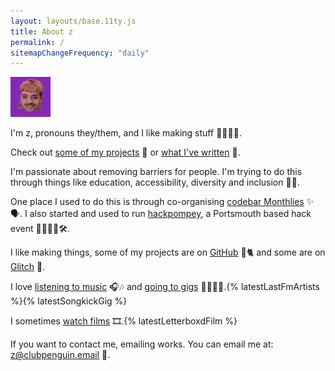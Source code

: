 ```yaml
---
layout: layouts/base.11ty.js
title: About z
permalink: /
sitemapChangeFrequency: "daily"
---
```


<picture>
    <source srcset="/images/z-128.gif"
            media="(min-width: 500px)">
    <img class="my-face my-face--home"
         src="/images/z-64.gif"
         alt="z in their human form"
         loading="lazy">
</picture>

I'm z, pronouns they/them, and I like making stuff <span aria-hidden="true">🤹‍♂️🔌🎨</span>.

Check out <a href="/projects">some of my projects</a> <span aria-hidden="true">📝</span> or <a href="/posts">what I've written</a> <span aria-hidden="true">🎨</span>.

I'm passionate about removing barriers for people. I'm trying to do this through things like education, accessibility, diversity and inclusion <span aria-hidden="true">🚧🚫</span>.

One place I used to do this is through co-organising <a href="https://codebar.io">codebar Monthlies</a> <span aria-hidden="true">✨🗣️</span>. I also started and used to run <a href="https://rosedigital.co.uk/blog/2014/11/24/hackpompey">hackpompey</a>, a Portsmouth based hack event <span aria-hidden="true">👨‍💻👩‍💻🛠️</span>.

I like making things, some of my projects are on <a href="https://github.com/zactopus">GitHub</a> <span aria-hidden="true">🐙🐈</span> and some are on <a href="https://glitch.com/@zaccolley">Glitch</a> <span aria-hidden="true">🎏</span>.

I love <a href="https://www.last.fm/user/zoetrope69">listening to music</a> <span aria-hidden="true">🎧🎶</span> and <a href="https://www.songkick.com/users/zoetrope69">going to gigs</a> <span aria-hidden="true">👩‍🎤🎸🥁</span>.{% latestLastFmArtists %}{% latestSongkickGig %}

I sometimes <a href="https://letterboxd.com/zoetrope69/">watch films</a> <span aria-hidden="true">🎞</span>️.{% latestLetterboxdFilm %}

If you want to contact me, emailing works. You can email me at: <a href="mailto:z@clubpenguin.email">z@clubpenguin.email</a> <span aria-hidden="true">📧</span>.
